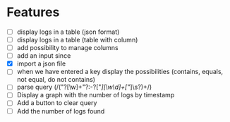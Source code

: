 # Features
 - [ ] display logs in a table (json format)
 - [ ] display logs in a table (table with column)
 - [ ] add possibility to manage columns 
 - [ ] add an input since
 - [x] import a json file
 - [ ] when we have entered a key display the possibilities (contains, equals, not equal, do not contains)
 - [ ] parse query (/("?[\w]+"?:-?["*][\w\d]+["*]\s?)+/)
 - [ ] Display a graph with the number of logs by timestamp
 - [ ] Add a button to clear query
 - [ ] Add the number of logs found
